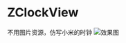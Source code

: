 # ZClockView
不用图片资源，仿写小米的时钟
![效果图](http://note.youdao.com/yws/public/resource/4e09768f5c61ad52997a6ca6381597a1/xmlnote/9C7F7BF7F76E4C57940CC8E22A23A8C4/1580)
